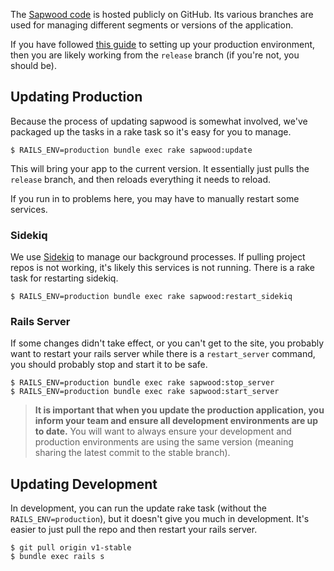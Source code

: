The [Sapwood code](https://github.com/seancdavis/sapwood) is hosted publicly on GitHub. Its various branches are used for managing different segments or versions of the application.

If you have followed [this guide](/docs/getting_started/production_environment) to setting up your production environment, then you are likely working from the `release` branch (if you're not, you should be).

Updating Production
----------------

Because the process of updating sapwood is somewhat involved, we've packaged up the tasks in a rake task so it's easy for you to manage.

```text
$ RAILS_ENV=production bundle exec rake sapwood:update
```

This will bring your app to the current version. It essentially just pulls the `release` branch, and then reloads everything it needs to reload.

If you run in to problems here, you may have to manually restart some services.

### Sidekiq

We use [Sidekiq](http://sidekiq.org/) to manage our background processes. If pulling project repos is not working, it's likely this services is not running. There is a rake task for restarting sidekiq.

```text
$ RAILS_ENV=production bundle exec rake sapwood:restart_sidekiq
```

### Rails Server

If some changes didn't take effect, or you can't get to the site, you probably want to restart your rails server while there is a `restart_server` command, you should probably stop and start it to be safe.

```text
$ RAILS_ENV=production bundle exec rake sapwood:stop_server
$ RAILS_ENV=production bundle exec rake sapwood:start_server
```

> **It is important that when you update the production application, you inform your team and ensure all development environments are up to date.** You will want to always ensure your development and production environments are using the same version (meaning sharing the latest commit to the stable branch).

Updating Development
----------------

In development, you can run the update rake task (without the `RAILS_ENV=production`), but it doesn't give you much in development. It's easier to just pull the repo and then restart your rails server.

```text
$ git pull origin v1-stable
$ bundle exec rails s
```
